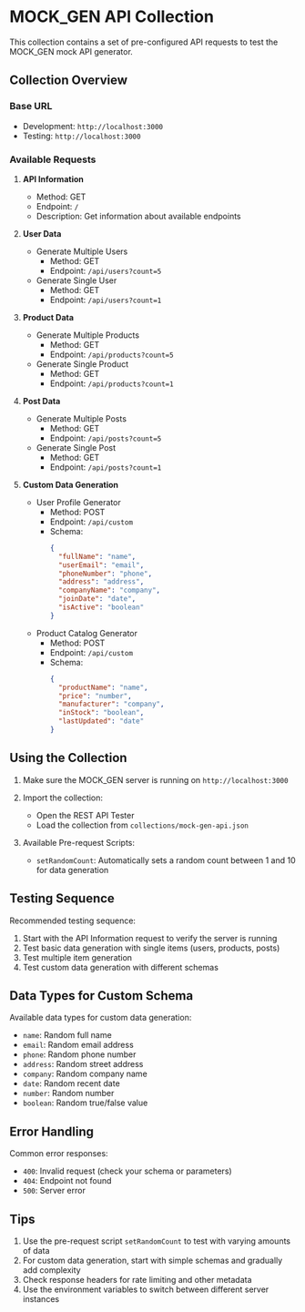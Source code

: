 # MOCK_GEN API Collection

This collection contains a set of pre-configured API requests to test the MOCK_GEN mock API generator.

## Collection Overview

### Base URL
- Development: `http://localhost:3000`
- Testing: `http://localhost:3000`

### Available Requests

1. **API Information**
   - Method: GET
   - Endpoint: `/`
   - Description: Get information about available endpoints

2. **User Data**
   - Generate Multiple Users
     - Method: GET
     - Endpoint: `/api/users?count=5`
   - Generate Single User
     - Method: GET
     - Endpoint: `/api/users?count=1`

3. **Product Data**
   - Generate Multiple Products
     - Method: GET
     - Endpoint: `/api/products?count=5`
   - Generate Single Product
     - Method: GET
     - Endpoint: `/api/products?count=1`

4. **Post Data**
   - Generate Multiple Posts
     - Method: GET
     - Endpoint: `/api/posts?count=5`
   - Generate Single Post
     - Method: GET
     - Endpoint: `/api/posts?count=1`

5. **Custom Data Generation**
   - User Profile Generator
     - Method: POST
     - Endpoint: `/api/custom`
     - Schema:
       ```json
       {
         "fullName": "name",
         "userEmail": "email",
         "phoneNumber": "phone",
         "address": "address",
         "companyName": "company",
         "joinDate": "date",
         "isActive": "boolean"
       }
       ```
   - Product Catalog Generator
     - Method: POST
     - Endpoint: `/api/custom`
     - Schema:
       ```json
       {
         "productName": "name",
         "price": "number",
         "manufacturer": "company",
         "inStock": "boolean",
         "lastUpdated": "date"
       }
       ```

## Using the Collection

1. Make sure the MOCK_GEN server is running on `http://localhost:3000`

2. Import the collection:
   - Open the REST API Tester
   - Load the collection from `collections/mock-gen-api.json`

3. Available Pre-request Scripts:
   - `setRandomCount`: Automatically sets a random count between 1 and 10 for data generation

## Testing Sequence

Recommended testing sequence:

1. Start with the API Information request to verify the server is running
2. Test basic data generation with single items (users, products, posts)
3. Test multiple item generation
4. Test custom data generation with different schemas

## Data Types for Custom Schema

Available data types for custom data generation:
- `name`: Random full name
- `email`: Random email address
- `phone`: Random phone number
- `address`: Random street address
- `company`: Random company name
- `date`: Random recent date
- `number`: Random number
- `boolean`: Random true/false value

## Error Handling

Common error responses:
- `400`: Invalid request (check your schema or parameters)
- `404`: Endpoint not found
- `500`: Server error

## Tips

1. Use the pre-request script `setRandomCount` to test with varying amounts of data
2. For custom data generation, start with simple schemas and gradually add complexity
3. Check response headers for rate limiting and other metadata
4. Use the environment variables to switch between different server instances
